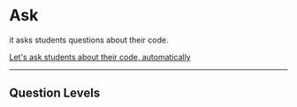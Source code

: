 # Ask

it asks students questions about their code.

[Let's ask students about their code, automatically](https://arxiv.org/abs/2103.11138)

---

## Question Levels
